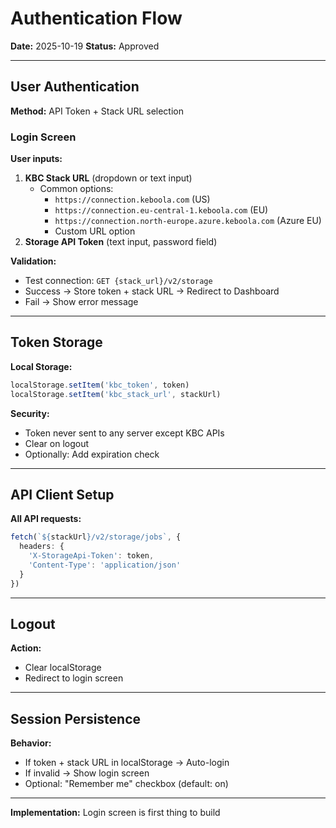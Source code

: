 # Authentication Flow

**Date:** 2025-10-19
**Status:** Approved

---

## User Authentication

**Method:** API Token + Stack URL selection

### Login Screen

**User inputs:**
1. **KBC Stack URL** (dropdown or text input)
   - Common options:
     - `https://connection.keboola.com` (US)
     - `https://connection.eu-central-1.keboola.com` (EU)
     - `https://connection.north-europe.azure.keboola.com` (Azure EU)
     - Custom URL option
2. **Storage API Token** (text input, password field)

**Validation:**
- Test connection: `GET {stack_url}/v2/storage`
- Success → Store token + stack URL → Redirect to Dashboard
- Fail → Show error message

---

## Token Storage

**Local Storage:**
```typescript
localStorage.setItem('kbc_token', token)
localStorage.setItem('kbc_stack_url', stackUrl)
```

**Security:**
- Token never sent to any server except KBC APIs
- Clear on logout
- Optionally: Add expiration check

---

## API Client Setup

**All API requests:**
```typescript
fetch(`${stackUrl}/v2/storage/jobs`, {
  headers: {
    'X-StorageApi-Token': token,
    'Content-Type': 'application/json'
  }
})
```

---

## Logout

**Action:**
- Clear localStorage
- Redirect to login screen

---

## Session Persistence

**Behavior:**
- If token + stack URL in localStorage → Auto-login
- If invalid → Show login screen
- Optional: "Remember me" checkbox (default: on)

---

**Implementation:** Login screen is first thing to build
